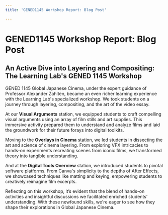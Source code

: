 ```yaml
---
title: 'GENED1145 Workshop Report: Blog Post'

---
```


# GENED1145 Workshop Report: Blog Post
## An Active Dive into Layering and Compositing: The Learning Lab's GENED 1145 Workshop

GENED 1145 Global Japanese Cinema, under the expert guidance of Professor Alexander Zahlten, became an even richer learning experience with the Learning Lab's specialized workshop. We took students on a journey through layering, compositing, and the art of the video essay.

At our **Visual Arguments** station, we equipped students to craft compelling visual arguments using an array of film stills and art supplies. This immersive activity prepared them to understand and analyze films and laid the groundwork for their future forays into digital toolkits.

Moving to the **Overlays in Cinema** station, we led students in dissecting the art and science of cinema layering. From exploring VFX intricacies to hands-on experiments recreating scenes from iconic films, we transformed theory into tangible understanding.

And at the **Digital Tools Overview** station, we introduced students to pivotal software platforms. From Canva's simplicity to the depths of After Effects, we showcased techniques like matting and keying, empowering students to creatively reimagine film excerpts.

Reflecting on this workshop, it’s evident that the blend of hands-on activities and insightful discussions we facilitated enriched students’ understanding. With these newfound skills, we're eager to see how they shape their explorations in Global Japanese Cinema.
